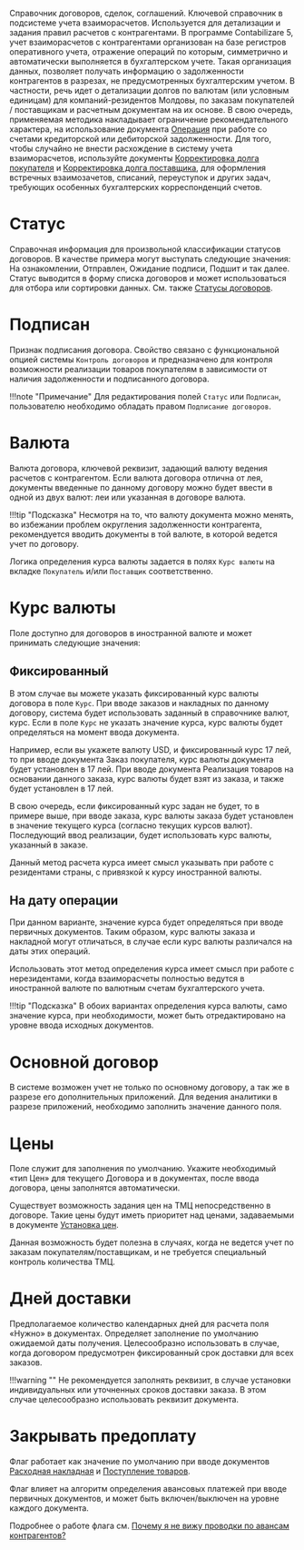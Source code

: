 ﻿Справочник договоров, сделок, соглашений. Ключевой справочник в подсистеме учета взаиморасчетов. Используется для детализации и задания правил расчетов с контрагентами. В программе Contabilizare 5, учет взаиморасчетов с контрагентами организован на базе регистров оперативного учета, отражение операций по которым, симметрично и автоматически выполняется в бухгалтерском учете. Такая организация данных, позволяет получать информацию о задолженности контрагентов в разрезах, не предусмотренных бухгалтерским учетом. В частности, речь идет о детализации долгов по валютам (или условным единицам) для компаний-резидентов Молдовы, по заказам покупателей / поставщикам и расчетным документам на их основе. В свою очередь, применяемая методика накладывает ограничение рекомендательного характера, на использование документа [Операция](/d/Entry) при работе со счетами кредиторской или дебиторской задолженности. Для того, чтобы случайно не внести расхождение в систему учета взаиморасчетов, используйте документы [Корректировка долга покупателя](/d/AdjustDebts) и [Корректировка долга поставщика](/d/AdjustVendorDebts), для оформления встречных взаимозачетов, списаний, переуступок и других задач, требующих особенных бухгалтерских корреспонденций счетов.

# Статус

Справочная информация для произвольной классификации статусов договоров. В качестве примера могут выступать следующие значения: На ознакомлении, Отправлен, Ожидание подписи, Подшит и так далее. Статус выводится в форму списка договоров и может использоваться для отбора или сортировки данных. См. также [Статусы договоров](/c/ContractStatuses).

# Подписан

Признак подписания договора. Свойство связано с функциональной опцией системы `Контроль договоров` и предназначено для контроля возможности реализации товаров покупателям в зависимости от наличия задолженности и подписанного договора.

!!!note "Примечание"
	Для редактирования полей `Статус` или `Подписан`, пользователю необходимо обладать правом `Подписание договоров`.

# Валюта

Валюта договора, ключевой реквизит, задающий валюту ведения расчетов с контрагентом. Если валюта договора отлична от лея, документы введенные по данному договору можно будет ввести в одной из двух валют: леи или указанная в договоре валюта.

!!!tip "Подсказка"
	Несмотря на то, что валюту документа можно менять, во избежании проблем округления задолженности контрагента, рекомендуется вводить документы в той валюте, в которой ведется учет по договору.

Логика определения курса валюты задается в полях `Курс валюты` на вкладке `Покупатель` и/или `Поставщик` соответственно.

# Курс валюты

Поле доступно для договоров в иностранной валюте и может принимать следующие значения:

## Фиксированный

В этом случае вы можете указать фиксированный курс валюты договора в поле `Курс`. При вводе заказов и накладных по данному договору, система будет использовать заданный в справочнике валют, курс. Если в поле `Курс` не указать значение курса, курс валюты будет определяться на момент ввода документа.

Например, если вы укажете валюту USD, и фиксированный курс 17 лей, то при вводе документа Заказ покупателя, курс валюты документа будет установлен в 17 лей. При вводе документа Реализация товаров на основании данного заказа, курс валюты будет взят из заказа, и также будет установлен в 17 лей.

В свою очередь, если фиксированный курс задан не будет, то в примере выше, при вводе заказа, курс валюты заказа будет установлен в значение текущего курса (согласно текущих курсов валют). Последующий ввод реализации, будет использовать курс валюты, указанный в заказе.

Данный метод расчета курса имеет смысл указывать при работе с резидентами страны, с привязкой к курсу иностранной валюты.

## На дату операции

При данном варианте, значение курса будет определяться при вводе первичных документов. Таким образом, курс валюты заказа и накладной могут отличаться, в случае если курс валюты различался на даты этих операций.

Использовать этот метод определения курса имеет смысл при работе с нерезидентами, когда взаиморасчеты полностью ведутся в иностранной валюте по валютным счетам бухгалтерского учета.

!!!tip "Подсказка"
	В обоих вариантах определения курса валюты, само значение курса, при необходимости, может быть отредактировано на уровне ввода исходных документов.

# Основной договор

В системе возможен учет не только по основному договору, а так же в разрезе его дополнительных приложений. Для ведения аналитики в разрезе приложений, необходимо заполнить значение данного поля.

# Цены

Поле служит для заполнения по умолчанию. Укажите необходимый «тип Цен» для текущего Договора и в документах, после ввода договора, цены заполнятся автоматически.

Существует возможность задания цен на ТМЦ непосредственно в договоре. Такие цены будут иметь приоритет над ценами, задаваемыми в документе [Установка цен](/d/SetupPrices).

Данная возможность будет полезна в случаях, когда не ведется учет по заказам покупателям/поставщикам, и не требуется специальный контроль количества ТМЦ.

# Дней доставки

Предполагаемое количество календарных дней для расчета поля «Нужно» в документах.  Определяет заполнение по умолчанию ожидаемой даты получения. Целесообразно использовать в случае, когда договором предусмотрен фиксированный срок доставки для всех заказов.

!!!warning ""
	Не рекомендуется заполнять реквизит, в случае установки индивидуальных или уточненных сроков доставки заказа. В этом случае целесообразно использовать реквизит документа.

# Закрывать предоплату

Флаг работает как значение по умолчанию при вводе документов [Расходная накладная](/d/Invoice) и [Поступление товаров](/d/VendorInvoice).

Флаг влияет на алгоритм определения авансовых платежей при вводе первичных документов, и может быть включен/выключен на уровне каждого документа.

Подробнее о работе флага см. [Почему я не вижу проводки по авансам контрагентов?](/faqaccounting#WhereIsAdvance)
